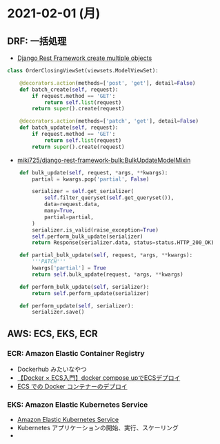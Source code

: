 # 2021-02-01 (月)

## DRF: 一括処理

- [Django Rest Framework create multiple objects](https://stackoverflow.com/questions/54059415/django-rest-framework-create-multiple-objects)


~~~py
class OrderClosingViewSet(viewsets.ModelViewSet):

    @decorators.action(methods=['post', 'get'], detail=False)
    def batch_create(self, request):
        if request.method == 'GET':
            return self.list(request)
        return super().create(request)

    @decorators.action(methods=['patch', 'get'], detail=False)
    def batch_update(self, request):
        if request.method == 'GET':
            return self.list(request)
        return super().create(request)
~~~

- [miki725/django-rest-framework-bulk:BulkUpdateModelMixin](https://github.com/miki725/django-rest-framework-bulk/blob/master/rest_framework_bulk/drf3/mixins.py#L41)


~~~py
    def bulk_update(self, request, *args, **kwargs):
        partial = kwargs.pop('partial', False)

        serializer = self.get_serializer(
            self.filter_queryset(self.get_queryset()),
            data=request.data,
            many=True,
            partial=partial,
        )
        serializer.is_valid(raise_exception=True)
        self.perform_bulk_update(serializer)
        return Response(serializer.data, status=status.HTTP_200_OK)

    def partial_bulk_update(self, request, *args, **kwargs):
        '''PATCH'''
        kwargs['partial'] = True
        return self.bulk_update(request, *args, **kwargs)

    def perform_bulk_update(self, serializer):
        return self.perform_update(serializer)

    def perform_update(self, serializer):
        serializer.save()

~~~


## AWS: ECS, EKS, ECR


### ECR: Amazon Elastic Container Registry

- Dockerhub みたいなやつ
- [【Docker × ECS入門】docker compose upでECSデプロイ](https://qiita.com/Rubyist_SOTA/items/1ead200bf602569804ea)
- [ECS での Docker コンテナーのデプロイ](https://matsuand.github.io/docs.docker.jp.onthefly/cloud/ecs-integration/)
 

### EKS: Amazon Elastic Kubernetes Service

- [Amazon Elastic Kubernetes Service](https://aws.amazon.com/jp/eks/?whats-new-cards.sort-by=item.additionalFields.postDateTime&whats-new-cards.sort-order=desc&eks-blogs.sort-by=item.additionalFields.createdDate&eks-blogs.sort-order=desc)
- Kubernetes アプリケーションの開始、実行、スケーリング
- 
